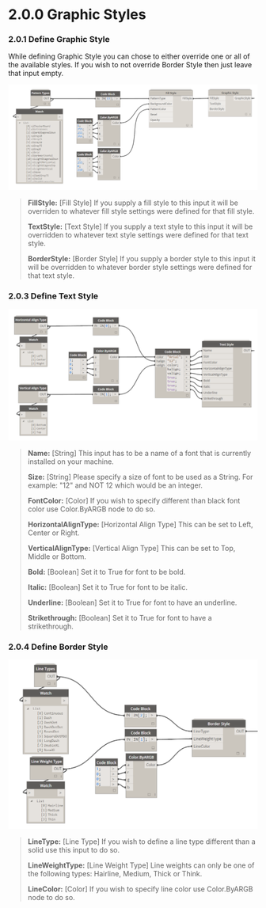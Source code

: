 # 2.0.0 Graphic Styles

### 2.0.1 Define Graphic Style

While defining Graphic Style you can chose to either override one or all of the available styles. If you wish to not override Border Style then just leave that input empty.

![](cellValue4.png)

<blockquote>
<p><b> FillStyle:</b> [Fill Style] If you supply a fill style to this input it will be overriden to whatever fill style settings were defined for that fill style.</p>
<p><b> TextStyle:</b> [Text Style] If you supply a text style to this input it will be overridden to whatever text style settings were defined for that text style.</p>
<p><b> BorderStyle:</b> [Border Style] If you supply a border style to this input it will be overridden to whatever border style settings were defined for that text style.</p>
</blockquote>


### 2.0.3 Define Text Style

![](textStyle.png)

<blockquote>
<p><b> Name:</b> [String] This input has to be a name of a font that is currently installed on your machine.</p>
<p><b> Size:</b> [String] Please specify a size of font to be used as a String. For example: "12" and NOT 12 which would be an integer.</p>
<p><b> FontColor:</b> [Color] If you wish to specify different than black font color use Color.ByARGB node to do so.</p>
<p><b> HorizontalAlignType:</b> [Horizontal Align Type] This can be set to Left, Center or Right. </p>
<p><b> VerticalAlignType:</b> [Vertical Align Type] This can be set to Top, Middle or Bottom. </p>
<p><b> Bold:</b> [Boolean] Set it to True for font to be bold. </p>
<p><b> Italic:</b> [Boolean] Set it to True for font to be italic.</p>
<p><b> Underline:</b> [Boolean] Set it to True for font to have an underline.</p>
<p><b> Strikethrough:</b> [Boolean] Set it to True for font to have a strikethrough.</p>
</blockquote>

### 2.0.4 Define Border Style

![](borderStyle.png)

<blockquote>
<p><b> LineType:</b> [Line Type] If you wish to define a line type different than a solid use this input to do so.</p>
<p><b> LineWeightType:</b> [Line Weight Type] Line weights can only be one of the following types: Hairline, Medium, Thick or Think.</p>
<p><b> LineColor:</b> [Color] If you wish to specify line color use Color.ByARGB node to do so.</p>
</blockquote>
